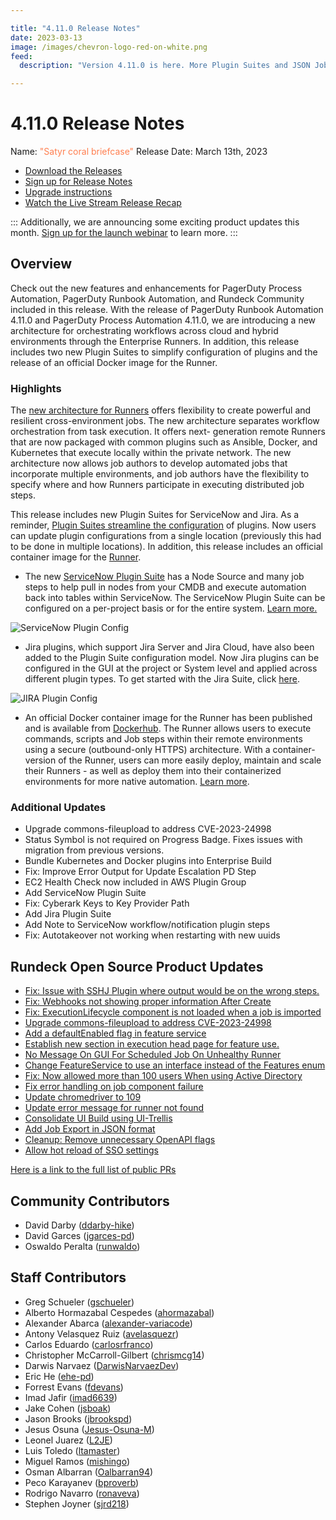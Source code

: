 ```yaml
---

title: "4.11.0 Release Notes"
date: 2023-03-13
image: /images/chevron-logo-red-on-white.png
feed:
  description: "Version 4.11.0 is here. More Plugin Suites and JSON Job Exports.  Check Release Notes for more info."

---
```


# 4.11.0 Release Notes

Name: <span style="color: coral"><span class="glyphicon glyphicon-briefcase"></span> "Satyr coral briefcase"</span>
Release Date: March 13th, 2023

- [Download the Releases](https://download.rundeck.com/)
- [Sign up for Release Notes](https://www.rundeck.com/release-notes-signup)
- [Upgrade instructions](/upgrading/)
- [Watch the Live Stream Release Recap](https://youtu.be/bqPzA0S7hIY)

<YouTube id="bqPzA0S7hIY"/>

::: 
Additionally, we are announcing some exciting product updates this month. [Sign up for the launch webinar](https://www.pagerduty.com/resources/webinar/bridging-network-silos-with-new-distributed-automation/?utm_medium=email&utm_source=marketo&utm_campaign=email_customers_Global-Wb-BridgeNetworkSilosDistributedAutomation-Email&utm_content=4.11_release_notes) to learn more.
:::

## Overview

Check out the new features and enhancements for PagerDuty Process Automation, PagerDuty Runbook Automation, and Rundeck Community included in this release. With the release of PagerDuty Runbook Automation 4.11.0 and PagerDuty Process Automation 4.11.0, we are introducing a new architecture for orchestrating workflows across cloud and hybrid environments through the Enterprise Runners. 
In addition, this release includes two new Plugin Suites to simplify configuration of plugins and the release of an official Docker image for the Runner.


### Highlights
The [new architecture for Runners](/administration/runner/) offers flexibility to create powerful and resilient cross-environment jobs. The new architecture separates workflow orchestration from task execution. It offers next- generation remote Runners that are now packaged with common plugins such as Ansible, Docker, and Kubernetes that execute locally within the private network. The new architecture now allows job authors to develop automated jobs that incorporate multiple environments, and job authors have the flexibility to specify where and how Runners participate in executing distributed job steps.

This release includes new Plugin Suites for ServiceNow and Jira. As a reminder, [Plugin Suites streamline the configuration](/history/4_x/version-4.9.0.md) of plugins. Now users can update plugin configurations from a single location (previously this had to be done in multiple locations). In addition, this release includes an official container image for the [Runner](/administration/runner/runner-install.md).

* The new [ServiceNow Plugin Suite](/manual/plugins/servicenow-plugins-overview.md) has a Node Source and many job steps to help pull in nodes from your CMDB and execute automation back into tables within ServiceNow. The ServiceNow Plugin Suite can be configured on a per-project basis or for the entire system. [Learn more.](/manual/plugins/servicenow-plugins-overview.md) 

![ServiceNow Plugin Config](/assets/img/relnotes-4.11.0-snplugingroup.png)

* Jira plugins, which support Jira Server and Jira Cloud, have also been added to the Plugin Suite configuration model. Now Jira plugins can be configured in the GUI at the project or System level and applied across different plugin types. To get started with the Jira Suite, click [here](/manual/plugins/jira-plugins-overview.md).

![JIRA Plugin Config](/assets/img/relnotes-4.11.0-jiraplugingroup.png)

* An official Docker container image for the Runner has been published and is available from [Dockerhub](https://hub.docker.com/r/rundeckpro/runner). The Runner allows users to execute commands, scripts and Job steps within their remote environments using a secure (outbound-only HTTPS) architecture.  With a container-version of the Runner, users can more easily deploy, maintain and scale their Runners - as well as deploy them into their containerized environments for more native automation. [Learn more](/administration/runner/#docker).

### Additional Updates

* Upgrade commons-fileupload to address CVE-2023-24998
* Status Symbol is not required on Progress Badge.  Fixes issues with migration from previous versions.
* Bundle Kubernetes and Docker plugins into Enterprise Build
* Fix: Improve Error Output for Update Escalation PD Step
* EC2 Health Check now included in AWS Plugin Group
* Add ServiceNow Plugin Suite
* Fix: Cyberark Keys to Key Provider Path
* Add Jira Plugin Suite
* Add Note to ServiceNow workflow/notification plugin steps
* Fix: Autotakeover not working when restarting with new uuids


## Rundeck Open Source Product Updates

* [Fix: Issue with SSHJ Plugin where output would be on the wrong steps.](https://github.com/rundeck/rundeck/pull/8172)
* [Fix: Webhooks not showing proper information After Create](https://github.com/rundeck/rundeck/pull/8167)
* [Fix: ExecutionLifecycle component is not loaded when a job is imported](https://github.com/rundeck/rundeck/pull/8165)
* [Upgrade commons-fileupload to address CVE-2023-24998](https://github.com/rundeck/rundeck/pull/8161)
* [Add a defaultEnabled flag in feature service](https://github.com/rundeck/rundeck/pull/8158)
* [Establish new section in execution head page for feature use.](https://github.com/rundeck/rundeck/pull/8157)
* [No Message On GUI For Scheduled Job On Unhealthy Runner](https://github.com/rundeck/rundeck/pull/8152)
* [Change FeatureService to use an interface instead of the Features enum](https://github.com/rundeck/rundeck/pull/8150)
* [Fix: Now allowed more than 100 users When using Active Directory](https://github.com/rundeck/rundeck/pull/8144)
* [Fix error handling on job component failure](https://github.com/rundeck/rundeck/pull/8141)
* [Update chromedriver to 109](https://github.com/rundeck/rundeck/pull/8137)
* [Update error message for runner not found](https://github.com/rundeck/rundeck/pull/8136)
* [Consolidate UI Build using UI-Trellis](https://github.com/rundeck/rundeck/pull/8053)
* [Add Job Export in JSON format](https://github.com/rundeck/rundeck/pull/8040)
* [Cleanup: Remove unnecessary OpenAPI flags](https://github.com/rundeck/rundeck/pull/8029)
* [Allow hot reload of SSO settings](https://github.com/rundeck/rundeck/pull/7997)


[Here is a link to the full list of public PRs](https://github.com/rundeck/rundeck/pulls?q=is%3Apr+milestone%3A4.11.0+is%3Aclosed)

## Community Contributors

* David Darby ([ddarby-hike](https://github.com/ddarby-hike))
* David Garces ([jgarces-pd](https://github.com/jgarces-pd))
* Oswaldo Peralta ([runwaldo](https://github.com/runwaldo))


## Staff Contributors

* Greg Schueler ([gschueler](https://github.com/gschueler))
* Alberto Hormazabal Cespedes ([ahormazabal](https://github.com/ahormazabal))
* Alexander Abarca ([alexander-variacode](https://github.com/alexander-variacode))
* Antony Velasquez Ruiz ([avelasquezr](https://github.com/avelasquezr))
* Carlos Eduardo ([carlosrfranco](https://github.com/carlosrfranco))
* Christopher McCarroll-Gilbert ([chrismcg14](https://github.com/chrismcg14))
* Darwis Narvaez ([DarwisNarvaezDev](https://github.com/DarwisNarvaezDev))
* Eric He ([ehe-pd](https://github.com/ehe-pd))
* Forrest Evans ([fdevans](https://github.com/fdevans))
* Imad Jafir ([imad6639](https://github.com/imad6639))
* Jake Cohen ([jsboak](https://github.com/jsboak))
* Jason Brooks ([jbrookspd](https://github.com/jbrookspd))
* Jesus Osuna ([Jesus-Osuna-M](https://github.com/Jesus-Osuna-M))
* Leonel Juarez ([L2JE](https://github.com/L2JE))
* Luis Toledo ([ltamaster](https://github.com/ltamaster))
* Miguel Ramos ([mishingo](https://github.com/mishingo))
* Osman Albarran ([Oalbarran94](https://github.com/Oalbarran94))
* Peco Karayanev ([bproverb](https://github.com/bproverb))
* Rodrigo Navarro ([ronaveva](https://github.com/ronaveva))
* Stephen Joyner ([sjrd218](https://github.com/sjrd218))
